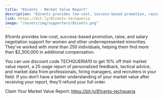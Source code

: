 ```yaml
---
title: "81cents - Market Value Report"
description: "81cents provides low-cost, success-based promotion, raise, and salary negotiation support for women and other underrepresented minorities."
link: https://bit.ly/81cents-techqueria
image: "/assets/img/supporters/81cents.png"
---
```


81cents provides low-cost, success-based promotion, raise, and salary negotiation support for women and other underrepresented minorities. They've worked with more than 250 individuals, helping them find more than $2,300,000 in additional compensation.

You can use discount code TECHQUERIA10 to get 10% off their market value report, a 25-page report of personalized feedback, tactical advice, and market data from professionals, hiring managers, and recruiters in your field. If you don’t have a better understanding of your market value after receiving your report, they’ll refund your full order.

Claim Your Market Value Report: https://bit.ly/81cents-techqueria
